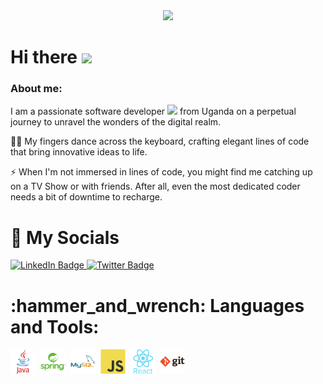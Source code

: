 <div id="header" align="center">
  <img src="https://media.giphy.com/media/9EhYvbmzUuw1xendxV/giphy.gif" width="100"/>
</div>

<h1>
  Hi there 
  <img src="https://media.giphy.com/media/hvRJCLFzcasrR4ia7z/giphy.gif" width="20px"/>
</h1>

### About me:
I am a passionate software developer <img src="https://media.giphy.com/media/WUlplcMpOCEmTGBtBW/giphy.gif" width="30"> from Uganda on a perpetual journey to unravel the wonders of the digital realm.

👨‍💻 My fingers dance across the keyboard, crafting elegant lines of code that bring innovative ideas to life. 

⚡ When I'm not immersed in lines of code, you might find me catching up on a TV Show or with friends. After all, even the most dedicated coder needs a bit of downtime to recharge.

<div>
  <h1>
    💬 My Socials
  </h1>
</div>

<div id="badges">
  <a href="https://linkedin.com/in/daphne-nalule-61a69121b/">
  <img src="https://img.shields.io/badge/LinkedIn-blue?style=for-the-badge&logo=linkedin&logoColor=white" alt="LinkedIn Badge" target="_blank"/>
  </a>
  <a href="https://twitter.com/phinerry"> 
  <img src="https://img.shields.io/badge/Twitter-blue?style=for-the-badge&logo=twitter&logoColor=white" alt="Twitter Badge" target="_blank"/>
  </a>
</div>

<div>
  <h1>
     :hammer_and_wrench: Languages and Tools:
  </h1>
  <img src="https://github.com/devicons/devicon/blob/master/icons/java/java-original-wordmark.svg" title="Java" alt="Java" width="40" height="40"/>&nbsp;
  <img src="https://github.com/devicons/devicon/blob/master/icons/spring/spring-original-wordmark.svg" title="Spring" alt="Spring" width="40" height="40"/>&nbsp;
  <img src="https://github.com/devicons/devicon/blob/master/icons/mysql/mysql-original-wordmark.svg" title="MySQL"  alt="MySQL" width="40" height="40"/>&nbsp;
  <img src="https://github.com/devicons/devicon/blob/master/icons/javascript/javascript-original.svg" title="JavaScript" alt="JavaScript" width="40" height="40"/>&nbsp;
  <img src="https://github.com/devicons/devicon/blob/master/icons/react/react-original-wordmark.svg" title="React" alt="React" width="40" height="40"/>&nbsp;
  <img src="https://github.com/devicons/devicon/blob/master/icons/git/git-original-wordmark.svg" title="Git" **alt="Git" width="40" height="40"/>
</div>


    
<!--
**Daphne210/Daphne210** is a ✨ _special_ ✨ repository because its `README.md` (this file) appears on your GitHub profile.

Here are some ideas to get you started:

- 🔭 I’m currently working on ...
- 🌱 I’m currently learning ...
- 👯 I’m looking to collaborate on ...
- 🤔 I’m looking for help with ...
- 💬 Ask me about ...
- 📫 How to reach me: ...
- 😄 Pronouns: ...
- ⚡ Fun fact: ...
-
-->
